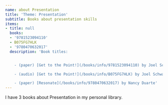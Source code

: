 ```yaml
---
name: about Presentation
title: 'Theme: Presentation'
subtitle: Books about presentation skills
items:
- title: null
  books:
  - '9781523094110'
  - B075FG7HLK
  - '9780470632017'
  description: 'Book titles:


    - (paper) [Get to the Point!](/books/info/9781523094110) by Joel Schwartzberg

    - (audio) [Get to the Point!](/books/info/B075FG7HLK) by Joel Schwartzberg

    - (paper) [Resonate](/books/info/9780470632017) by Nancy Duarte'
---
```

I have 3 books about Presentation in my personal library.

